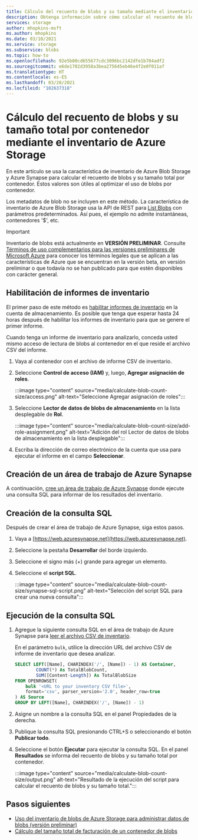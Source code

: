 ```yaml
---
title: Cálculo del recuento de blobs y su tamaño mediante el inventario de Azure Storage
description: Obtenga información sobre cómo calcular el recuento de blobs y su tamaño total por contenedor.
services: storage
author: mhopkins-msft
ms.author: mhopkins
ms.date: 03/10/2021
ms.service: storage
ms.subservice: blobs
ms.topic: how-to
ms.openlocfilehash: 92e5b00cd655677cdc3096bc2142dfe1b704adf2
ms.sourcegitcommit: e6de1702d3958a3bea275645eb46e4f2e0f011af
ms.translationtype: HT
ms.contentlocale: es-ES
ms.lasthandoff: 03/20/2021
ms.locfileid: "102637318"
---
```

# <a name="calculate-blob-count-and-total-size-per-container-using-azure-storage-inventory"></a>Cálculo del recuento de blobs y su tamaño total por contenedor mediante el inventario de Azure Storage

En este artículo se usa la característica de inventario de Azure Blob Storage y Azure Synapse para calcular el recuento de blobs y su tamaño total por contenedor. Estos valores son útiles al optimizar el uso de blobs por contenedor.

Los metadatos de blob no se incluyen en este método. La característica de inventario de Azure Blob Storage usa la API de REST para [List Blobs](/rest/api/storageservices/list-blobs) con parámetros predeterminados. Así pues, el ejemplo no admite instantáneas, contenedores '$', etc.

> [!IMPORTANT]
> Inventario de blobs está actualmente en **VERSIÓN PRELIMINAR**. Consulte [Términos de uso complementarios para las versiones preliminares de Microsoft Azure](https://azure.microsoft.com/support/legal/preview-supplemental-terms/) para conocer los términos legales que se aplican a las características de Azure que se encuentran en la versión beta, en versión preliminar o que todavía no se han publicado para que estén disponibles con carácter general.

## <a name="enable-inventory-reports"></a>Habilitación de informes de inventario

El primer paso de este método es [habilitar informes de inventario](blob-inventory.md#enable-inventory-reports) en la cuenta de almacenamiento. Es posible que tenga que esperar hasta 24 horas después de habilitar los informes de inventario para que se genere el primer informe.

Cuando tenga un informe de inventario para analizarlo, conceda usted mismo acceso de lectura de blobs al contenedor en el que reside el archivo CSV del informe.

1. Vaya al contenedor con el archivo de informe CSV de inventario.
1. Seleccione **Control de acceso (IAM)** y, luego, **Agregar asignación de roles**.

    :::image type="content" source="media/calculate-blob-count-size/access.png" alt-text="Seleccione Agregar asignación de roles":::

1. Seleccione **Lector de datos de blobs de almacenamiento** en la lista desplegable de **Rol**.

    :::image type="content" source="media/calculate-blob-count-size/add-role-assignment.png" alt-text="Adición del rol Lector de datos de blobs de almacenamiento en la lista desplegable":::

1. Escriba la dirección de correo electrónico de la cuenta que usa para ejecutar el informe en el campo **Seleccionar**.

## <a name="create-an-azure-synapse-workspace"></a>Creación de un área de trabajo de Azure Synapse

A continuación, [cree un área de trabajo de Azure Synapse](/azure/synapse-analytics/get-started-create-workspace) donde ejecute una consulta SQL para informar de los resultados del inventario.

## <a name="create-the-sql-query"></a>Creación de la consulta SQL

Después de crear el área de trabajo de Azure Synapse, siga estos pasos.

1. Vaya a [https://web.azuresynapse.net](https://web.azuresynapse.net).
1. Seleccione la pestaña **Desarrollar** del borde izquierdo.
1. Seleccione el signo más (+) grande para agregar un elemento.
1. Seleccione el **script SQL**.

    :::image type="content" source="media/calculate-blob-count-size/synapse-sql-script.png" alt-text="Selección del script SQL para crear una nueva consulta":::

## <a name="run-the-sql-query"></a>Ejecución de la consulta SQL

1. Agregue la siguiente consulta SQL en el área de trabajo de Azure Synapse para [leer el archivo CSV de inventario](/azure/synapse-analytics/sql/query-single-csv-file#read-a-csv-file).

    En el parámetro `bulk`, utilice la dirección URL del archivo CSV de informe de inventario que desea analizar.

    ```sql
    SELECT LEFT([Name], CHARINDEX('/', [Name]) - 1) AS Container, 
            COUNT(*) As TotalBlobCount,
            SUM([Content-Length]) As TotalBlobSize
    FROM OPENROWSET(
        bulk '<URL to your inventory CSV file>',
        format='csv', parser_version='2.0', header_row=true
    ) AS Source
    GROUP BY LEFT([Name], CHARINDEX('/', [Name]) - 1)
    ```

1. Asigne un nombre a la consulta SQL en el panel Propiedades de la derecha.

1. Publique la consulta SQL presionando CTRL+S o seleccionando el botón **Publicar todo**.

1. Seleccione el botón **Ejecutar** para ejecutar la consulta SQL. En el panel **Resultados** se informa del recuento de blobs y su tamaño total por contenedor.

    :::image type="content" source="media/calculate-blob-count-size/output.png" alt-text="Resultado de la ejecución del script para calcular el recuento de blobs y su tamaño total.":::

## <a name="next-steps"></a>Pasos siguientes

- [Uso del inventario de blobs de Azure Storage para administrar datos de blobs (versión preliminar)](blob-inventory.md)
- [Cálculo del tamaño total de facturación de un contenedor de blobs](../scripts/storage-blobs-container-calculate-billing-size-powershell.md)
